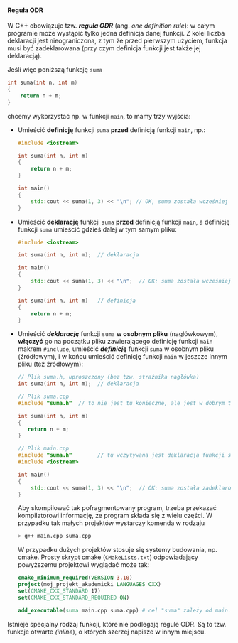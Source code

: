 #### Reguła ODR

W C++ obowiązuje tzw. ***reguła ODR*** (ang. *one definition rule*): w całym programie może wystąpić tylko jedna definicja danej funkcji. Z kolei liczba deklaracji jest nieograniczona, z tym że przed pierwszym użyciem, funkcja musi być zadeklarowana (przy czym definicja funkcji jest także jej deklaracją). 

Jeśli więc poniższą funkcję `suma` 

```c++
int suma(int n, int m)
{
    return n + m;
}
```

chcemy wykorzystać np. w funkcji `main`, to mamy trzy wyjścia:

- Umieścić **definicję** funkcji `suma` **przed** definicją funkcji `main`, np.:

  ```c++
  #include <iostream>
  
  int suma(int n, int m)
  {
      return n + m;
  }
  
  int main()
  {
      std::cout << suma(1, 3) << "\n"; // OK, suma została wcześniej zadeklarowana
  }
  ```

- Umieścić **deklarację** funkcji `suma` **przed** definicją funkcji `main`, a definicję funkcji `suma` umieścić gdzieś dalej w tym samym pliku:

  ```c++
  #include <iostream>
  
  int suma(int n, int m);  // deklaracja
  
  int main()
  {
      std::cout << suma(1, 3) << "\n";  // OK: suma została wcześniej zadeklarowana
  }
  
  int suma(int n, int m)   // definicja
  {
      return n + m;
  }
  ```

- Umieścić ***deklarację*** funkcji `suma` **w osobnym pliku** (nagłówkowym), **włączyć** go na początku pliku zawierającego definicję funkcji `main` makrem `#include`, umieścić ***definicję*** funkcji `suma` w osobnym pliku (źródłowym), i w końcu umieścić definicję funkcji `main`  w jeszcze innym pliku (też źródłowym):

  ```c++
  // Plik suma.h, uproszczony (bez tzw. strażnika nagłówka)
  int suma(int n, int m);  // deklaracja
  ```

   ```c++
  // Plik suma.cpp
  #include "suma.h"  // to nie jest tu konieczne, ale jest w dobrym tonie
  
  int suma(int n, int m)
  {
      return n + m;
  }
   ```

  ```c++
  // Plik main.cpp
  #include "suma.h"        // tu wczytywana jest deklaracja funkcji suma
  #include <iostream>
  
  int main()
  {
      std::cout << suma(1, 3) << "\n";  // OK: suma została zadeklarowana
  }
  ```
  
  Aby skompilować tak pofragmentowany program, trzeba przekazać kompilatorowi informację, że program składa się z wielu części. W przypadku tak małych projektów wystarczy komenda w rodzaju 
  
  ```bash 
  > g++ main.cpp suma.cpp
  ```
  
  W przypadku dużych projektów stosuje się systemy budowania, np. cmake. Prosty skrypt cmake (`CMakeLists.txt`) odpowiadający powyższemu projektowi wyglądać może tak:
  
  ```cmake
  cmake_minimum_required(VERSION 3.10)
  project(moj_projekt_akademicki LANGUAGES CXX)
  set(CMAKE_CXX_STANDARD 17)
  set(CMAKE_CXX_STANDARD_REQUIRED ON)
  
  add_executable(suma main.cpp suma.cpp) # cel "suma" zależy od main.cpp i suma.cpp
  ```

Istnieje specjalny rodzaj funkcji, które nie podlegają regule ODR. Są to tzw. funkcje otwarte *(inline*), o których szerzej napisze w innym miejscu.  